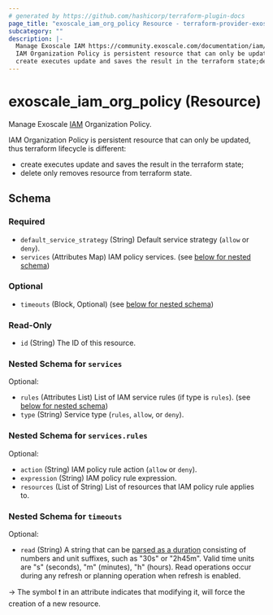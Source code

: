 ```yaml
---
# generated by https://github.com/hashicorp/terraform-plugin-docs
page_title: "exoscale_iam_org_policy Resource - terraform-provider-exoscale"
subcategory: ""
description: |-
  Manage Exoscale IAM https://community.exoscale.com/documentation/iam/ Organization Policy.
  IAM Organization Policy is persistent resource that can only be updated, thus terraform lifecycle is different:
  create executes update and saves the result in the terraform state;delete only removes resource from terraform state.
---
```


# exoscale_iam_org_policy (Resource)

Manage Exoscale [IAM](https://community.exoscale.com/documentation/iam/) Organization Policy.

IAM Organization Policy is persistent resource that can only be updated, thus terraform lifecycle is different:

- create executes update and saves the result in the terraform state;
- delete only removes resource from terraform state.



<!-- schema generated by tfplugindocs -->
## Schema

### Required

- `default_service_strategy` (String) Default service strategy (`allow` or `deny`).
- `services` (Attributes Map) IAM policy services. (see [below for nested schema](#nestedatt--services))

### Optional

- `timeouts` (Block, Optional) (see [below for nested schema](#nestedblock--timeouts))

### Read-Only

- `id` (String) The ID of this resource.

<a id="nestedatt--services"></a>
### Nested Schema for `services`

Optional:

- `rules` (Attributes List) List of IAM service rules (if type is `rules`). (see [below for nested schema](#nestedatt--services--rules))
- `type` (String) Service type (`rules`, `allow`, or `deny`).

<a id="nestedatt--services--rules"></a>
### Nested Schema for `services.rules`

Optional:

- `action` (String) IAM policy rule action (`allow` or `deny`).
- `expression` (String) IAM policy rule expression.
- `resources` (List of String) List of resources that IAM policy rule applies to.



<a id="nestedblock--timeouts"></a>
### Nested Schema for `timeouts`

Optional:

- `read` (String) A string that can be [parsed as a duration](https://pkg.go.dev/time#ParseDuration) consisting of numbers and unit suffixes, such as "30s" or "2h45m". Valid time units are "s" (seconds), "m" (minutes), "h" (hours). Read operations occur during any refresh or planning operation when refresh is enabled.

-> The symbol ❗ in an attribute indicates that modifying it, will force the creation of a new resource.


